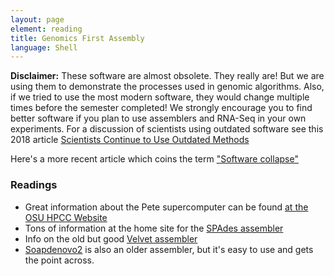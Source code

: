 ```yaml
---
layout: page
element: reading
title: Genomics First Assembly
language: Shell
---
```


**Disclaimer:** These software are almost obsolete. They really are! 
But we are using them to demonstrate 
the processes used in genomic algorithms.
Also, if we tried to use the most modern software, 
they would change multiple times before the semester 
completed! We strongly encourage you to find better software 
if you plan to use assemblers and RNA-Seq in your own experiments.
For a discussion of scientists using outdated software see this 
2018 article [Scientists Continue to Use Outdated Methods](https://www.the-scientist.com/news-opinion/scientists-continue-to-use-outdated-methods-30438)

Here's a more recent article which coins the term ["Software collapse"](https://hal.archives-ouvertes.fr/hal-02117588)

### Readings

- Great information about the Pete supercomputer can be found [at the OSU HPCC Website](https://hpcc.okstate.edu/pete-tutorial.html)
- Tons of information at the home site for the [SPAdes assembler](https://isugenomics.github.io/bioinformatics-workbook/dataAnalysis/GenomeAssembly/Assemblers/spades.html)
- Info on the old but good [Velvet assembler](https://www.ebi.ac.uk/~zerbino/velvet/)
- [Soapdenovo2](https://github.com/aquaskyline/SOAPdenovo2) is also an older assembler, but it's easy to use and gets the point across.

